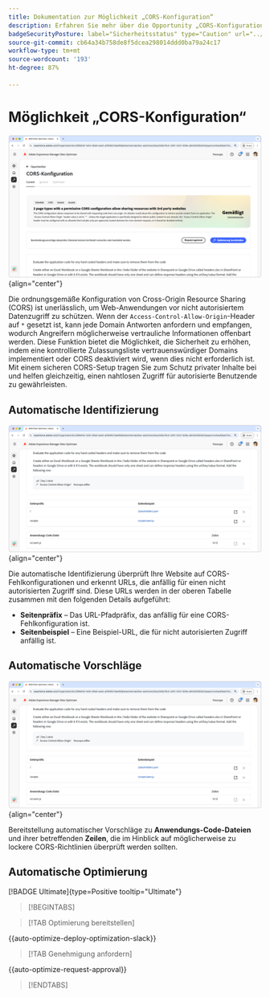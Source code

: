 ```yaml
---
title: Dokumentation zur Möglichkeit „CORS-Konfiguration“
description: Erfahren Sie mehr über die Opportunity „CORS-Konfiguration“ und finden Sie heraus, wie Sie Sicherheitsschwachstellen auf der Site identifizieren und beheben.
badgeSecurityPosture: label="Sicherheitsstatus" type="Caution" url="../../opportunity-types/security-posture.md" tooltip="Sicherheitsstatus"
source-git-commit: cb64a34b758de8f5dcea298014ddd0ba79a24c17
workflow-type: tm+mt
source-wordcount: '193'
ht-degree: 87%

---
```



# Möglichkeit „CORS-Konfiguration“

![Möglichkeit „CORS-Konfiguration“](./assets/cors-configuration/hero.png){align="center"}

Die ordnungsgemäße Konfiguration von Cross-Origin Resource Sharing (CORS) ist unerlässlich, um Web-Anwendungen vor nicht autorisiertem Datenzugriff zu schützen. Wenn der `Access-Control-Allow-Origin`-Header auf `*` gesetzt ist, kann jede Domain Antworten anfordern und empfangen, wodurch Angreifern möglicherweise vertrauliche Informationen offenbart werden. Diese Funktion bietet die Möglichkeit, die Sicherheit zu erhöhen, indem eine kontrollierte Zulassungsliste vertrauenswürdiger Domains implementiert oder CORS deaktiviert wird, wenn dies nicht erforderlich ist. Mit einem sicheren CORS-Setup tragen Sie zum Schutz privater Inhalte bei und helfen gleichzeitig, einen nahtlosen Zugriff für autorisierte Benutzende zu gewährleisten.

## Automatische Identifizierung

![Automatische Identifizierung der Möglichkeit „CORS-Konfiguration“](./assets/cors-configuration/auto-identify.png){align="center"}

Die automatische Identifizierung überprüft Ihre Website auf CORS-Fehlkonfigurationen und erkennt URLs, die anfällig für einen nicht autorisierten Zugriff sind. Diese URLs werden in der oberen Tabelle zusammen mit den folgenden Details aufgeführt:

* **Seitenpräfix** – Das URL-Pfadpräfix, das anfällig für eine CORS-Fehlkonfiguration ist.
* **Seitenbeispiel** – Eine Beispiel-URL, die für nicht autorisierten Zugriff anfällig ist.

## Automatische Vorschläge

![Automatische Vorschläge für die Möglichkeit „CORS-Konfiguration“](./assets/cors-configuration/auto-suggest.png){align="center"}

Bereitstellung automatischer Vorschläge zu **Anwendungs-Code-Dateien** und ihrer betreffenden **Zeilen**, die im Hinblick auf möglicherweise zu lockere CORS-Richtlinien überprüft werden sollten.


## Automatische Optimierung

[!BADGE Ultimate]{type=Positive tooltip="Ultimate"}

>[!BEGINTABS]

>[!TAB Optimierung bereitstellen]

{{auto-optimize-deploy-optimization-slack}}

>[!TAB Genehmigung anfordern]

{{auto-optimize-request-approval}}

>[!ENDTABS]
